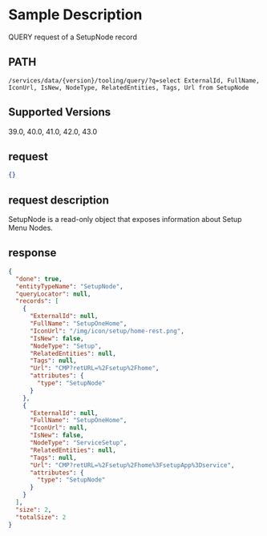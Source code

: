 # Sample Description
QUERY request of a SetupNode record

## PATH
```
/services/data/{version}/tooling/query/?q=select ExternalId, FullName, IconUrl, IsNew, NodeType, RelatedEntities, Tags, Url from SetupNode
```
## Supported Versions
39.0, 40.0, 41.0, 42.0, 43.0

## request
```json
{}
```
## request description
SetupNode is a read-only object that exposes information about Setup Menu Nodes.

## response
```json
{
  "done": true,
  "entityTypeName": "SetupNode",
  "queryLocator": null,
  "records": [
    {
      "ExternalId": null,
      "FullName": "SetupOneHome",
      "IconUrl": "/img/icon/setup/home-rest.png",
      "IsNew": false,
      "NodeType": "Setup",
      "RelatedEntities": null,
      "Tags": null,
      "Url": "CMP?retURL=%2Fsetup%2Fhome",
      "attributes": {
        "type": "SetupNode"
      }
    },
    {
      "ExternalId": null,
      "FullName": "SetupOneHome",
      "IconUrl": null,
      "IsNew": false,
      "NodeType": "ServiceSetup",
      "RelatedEntities": null,
      "Tags": null,
      "Url": "CMP?retURL=%2Fsetup%2Fhome%3FsetupApp%3Dservice",
      "attributes": {
        "type": "SetupNode"
      }
    }
  ],
  "size": 2,
  "totalSize": 2
}
```
